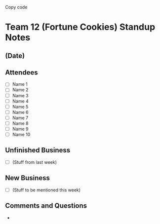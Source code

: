 Copy code
# Team 12 (Fortune Cookies) Standup Notes 

## (Date)

## Attendees
- [ ] Name 1
- [ ] Name 2
- [ ] Name 3
- [ ] Name 4
- [ ] Name 5
- [ ] Name 6
- [ ] Name 7
- [ ] Name 8
- [ ] Name 9
- [ ] Name 10

## Unfinished Business
- [ ] (Stuff from last week)

## New Business
- [ ] (Stuff to be mentioned this week)

## Comments and Questions
- 